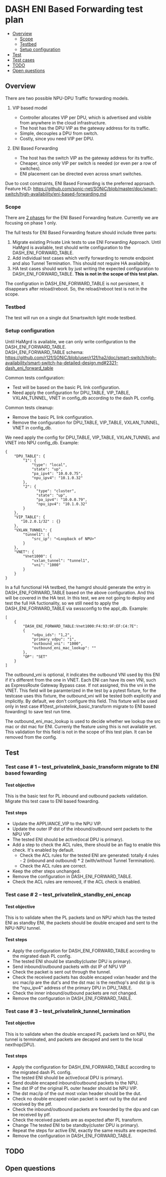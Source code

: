 
# DASH ENI Based Forwarding test plan

* [Overview](#Overview)
   * [Scope](#Scope)
   * [Testbed](#Testbed)
   * [Setup configuration](#Setup%20configuration)
* [Test](#Test)
* [Test cases](#Test%20cases)
* [TODO](#TODO)
* [Open questions](#Open%20questions)

## Overview
There are two possible NPU-DPU Traffic forwarding models.

1) VIP based model
    * Controller allocates VIP per DPU, which is advertised and visible from anywhere in the cloud infrastructure.
    * The host has the DPU VIP as the gateway address for its traffic.
    * Simple, decouples a DPU from switch.
    * Costly, since you need VIP per DPU.

2) ENI Based Forwarding
    * The host has the switch VIP as the gateway address for its traffic.
    * Cheaper, since only VIP per switch is needed (or even per a row of switches). 
    * ENI placement can be directed even across smart switches.

Due to cost constraints, ENI Based Forwarding is the preferred approach. 
Feature HLD: https://github.com/sonic-net/SONiC/blob/master/doc/smart-switch/high-availability/eni-based-forwarding.md  

  
### Scope
There are [2 phases](https://github.com/sonic-net/SONiC/blob/master/doc/smart-switch/high-availability/eni-based-forwarding.md?plain=1#L102-L115) for the ENI Based Forwarding feature.
Currently we are focusing on phase 1 only.

The full tests for ENI Based Forwarding feature should include three parts:
1. Migrate existing Private Link tests to use ENI Forwarding Approach. Until HaMgrd is available, test should write configuration to the DASH_ENI_FORWARD_TABLE.
2. Add individual test cases which verify forwarding to remote endpoint and also Tunnel Termination. This should not require HA availability.
3. HA test cases should work by just writing the expected configuration to DASH_ENI_FORWARD_TABLE. **This is not in the scope of this test plan.**

The configration in DASH_ENI_FORWARD_TABLE is not persistent, it disappears after reload/reboot. So, the reload/reboot test is not in the scope.

### Testbed
The test will run on a single dut Smartswitch light mode testbed. 

### Setup configuration
Until HaMgrd is available, we can only write configuration to the DASH_ENI_FORWARD_TABLE.  
DASH_ENI_FORWARD_TABLE schema: https://github.com/r12f/SONiC/blob/user/r12f/ha2/doc/smart-switch/high-availability/smart-switch-ha-detailed-design.md#2321-dash_eni_forward_table  

Common tests configuration:
- Test will be based on the basic PL link configuration.
- Need apply the configuration for DPU_TABLE, VIP_TABLE, VXLAN_TUNNEL, VNET in config_db according to the dash PL config.

Common tests cleanup:
- Remove the basic PL link configuration.
- Remove the configuration for DPU_TABLE, VIP_TABLE, VXLAN_TUNNEL, VNET in config_db.

We need apply the config for DPU_TABLE, VIP_TABLE, VXLAN_TUNNEL and VNET into NPU config_db.
Example:
```
{
    "DPU_TABLE": {
        "1": {
            "type": "local",
            "state": "up",
            "pa_ipv4": "10.0.0.75",
            "npu_ipv4": "10.1.0.32"
        },
        "2": {
              "type": "cluster",
              "state": "up",
              "pa_ipv4": "10.0.0.79",
              "npu_ipv4": "10.1.0.32"
        }
    },
    "VIP_TABLE": {
       "10.2.0.1/32" : {}
    },
    "VXLAN_TUNNEL": {
        "tunnel1": {
            "src_ip": "<Loopback of NPU>"
        }
    },
    "VNET": {
        "Vnet1000": {
            "vxlan_tunnel": "tunnel1",
            "vni": "1000"
        }
    }
}
```

In a full functional HA testbed, the hamgrd should generate the entry in DASH_ENI_FORWARD_TABLE based on the above configuration. And this will be covered in the HA test.
In this test, we are not going to deploy and test the full HA fuctionality, so we still need to apply the DASH_ENI_FORWARD_TABLE via swssconfig to the appl_db.
Example:
```
[​
    {​
        "DASH_ENI_FORWARD_TABLE:Vnet1000:F4:93:9F:EF:C4:7E":
        {
            "vdpu_ids": "1,2",
            "primary_vdpu": "1",
            "outbound_vni": "1000", 
            "outbound_eni_mac_lookup": ""
        },​
        "OP": "SET"​
    }​
]​
```
The outbound_vni is optional, it indicates the outbound VNI used by this ENI if it's different from the one in VNET. Each ENI can have its own VNI, such as ExpressRoute Gateway Bypass case. If not assigned, this the vni in the VNET.
This field will be paramterized in the test by a pytest fixture, for the testcase uses this fixture, the outbound_vni will be tested both explicitly and implicitly. By default, we don't configure this field.
This fixture will be used only in test case #1(test_privatelink_basic_transform migrate to ENI based fowarding) to save test run time.

The outbound_eni_mac_lookup is used to decide whether we lookup the src mac or dst mac for ENI. Currenly the feature using this is not available yet. This validation for this field is not in the scope of this test plan. It can be removed from the config.


## Test
### Test case # 1 – test_privatelink_basic_transform migrate to ENI based fowarding
#### Test objective
This is the basic test for PL inbound and outbound packets validation. Migrate this test case to ENI based fowarding.
#### Test steps
* Update the APPLIANCE_VIP to the NPU VIP.
* Update the outer IP dst of the inbound/outbound sent packets to the NPU VIP.
* The tested ENI should be active(local DPU is primary).
* Add a step to check the ACL rules, there should be an flag to enable this check. It's enabled by default.
  * Check the ACL rules for the tested ENI are generated: totally 4 rules - 2 (inbound and outbound) * 2 (with/without Tunnel Termination).
  * Check the ACL rules are correct.
* Keep the other steps unchanged.
* Remove the configuration in DASH_ENI_FORWARD_TABLE.
* Check the ACL rules are removed, if the ACL check is enabled.

### Test case # 2 – test_privatelink_standby_eni_encap
#### Test objective
This is to validate when the PL packets land on NPU which has the tested ENI as standby ENI, the packets should be double encaped and sent to the NPU-NPU tunnel.
#### Test steps
* Apply the configuration for DASH_ENI_FORWARD_TABLE according to the migrated dash PL config.
* The tested ENI should be standby(cluster DPU is primary).
* Send inbound/outbound packets with dst IP of NPU VIP
* Check the packet is sent out through the tunnel.
* Check the received packets has double encaped vxlan header and the src mac/ip are the dut's and the dst mac is the nexthop's and dst ip is the "npu_ipv4" address of the primary DPU in DPU_TABLE.
* Check the inner inbound/outbound packets are not changed.
* Remove the configuration in DASH_ENI_FORWARD_TABLE.

### Test case # 3 – test_privatelink_tunnel_termination
#### Test objective
This is to validate when the double encaped PL packets land on NPU, the tunnel is terminated, and packets are decaped and sent to the local nexthop(DPU).
#### Test steps
* Apply the configuration for DASH_ENI_FORWARD_TABLE according to the migrated dash PL config.
* The tested ENI should be active(local DPU is primary).
* Send double encaped inbound/outbound packets to the NPU.
* The dst IP of the original PL outer header should be NPU VIP.
* The dst mac/ip of the out most vxlan header should be the dut.
* Check no double encaped vxlan packet is sent out by the dut and received by the ptf.
* Check the inbound/outbound packets are fowarded by the dpu and can be received by ptf.
* Check the received packets are as expected after PL transform.
* Change The tested ENI to be standby(cluster DPU is primary).
* Repeat the steps for active ENI, exactly the same results are expected.
* Remove the configuration in DASH_ENI_FORWARD_TABLE.

## TODO


## Open questions
